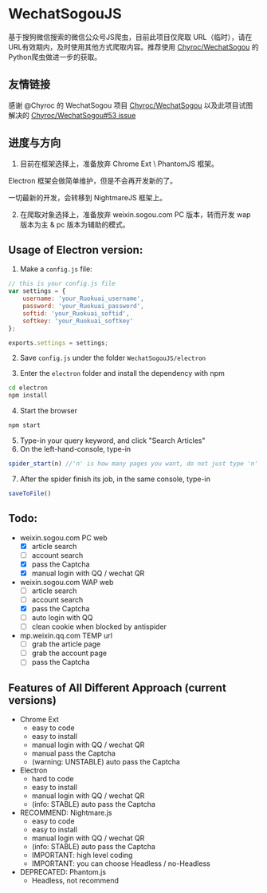 # WechatSogouJS
基于搜狗微信搜索的微信公众号JS爬虫，目前此项目仅爬取 URL（临时），请在URL有效期内，及时使用其他方式爬取内容。推荐使用
[Chyroc/WechatSogou](https://github.com/Chyroc/WechatSogou) 的Python爬虫做进一步的获取。

## 友情链接
感谢 @Chyroc 的 WechatSogou 项目 [Chyroc/WechatSogou](https://github.com/Chyroc/WechatSogou) 以及此项目试图解决的 [Chyroc/WechatSogou#53 issue](https://github.com/Chyroc/WechatSogou/issues/53)

## 进度与方向
1. 目前在框架选择上，准备放弃 Chrome Ext \ PhantomJS 框架。

Electron 框架会做简单维护，但是不会再开发新的了。

一切最新的开发，会转移到 NightmareJS 框架上。

2. 在爬取对象选择上，准备放弃 weixin.sogou.com PC 版本，转而开发 wap 版本为主 & pc 版本为辅助的模式。


## Usage of Electron version:
1. Make a `config.js` file: 
```js
// this is your config.js file
var settings = {
    username: 'your_Ruokuai_username',
    password: 'your_Ruokuai_password',
    softid: 'your_Ruokuai_softid',
    softkey: 'your_Ruokuai_softkey'
};

exports.settings = settings; 

```
2. Save `config.js` under the folder `WechatSogouJS/electron`


3. Enter the `electron` folder and install the dependency with npm
```bash
cd electron 
npm install     

```

4. Start the browser
```bash
npm start
```

5. Type-in your query keyword, and click "Search Articles" 
6. On the left-hand-console, type-in
```js
spider_start(n) //'n' is how many pages you want, do not just type 'n'
```
7. After the spider finish its job, in the same console, type-in
```js
saveToFile()
```

## Todo:
- weixin.sogou.com PC web 
    - [x] article search     
    - [ ] account search
    - [x] pass the Captcha
    - [x] manual login with QQ / wechat QR 
- weixin.sogou.com WAP web
    - [ ] article search
    - [ ] account search
    - [x] pass the Captcha
    - [ ] auto login with QQ
    - [ ] clean cookie when blocked by antispider
- mp.weixin.qq.com TEMP url
    - [ ] grab the article page
    - [ ] grab the account page
    - [ ] pass the Captcha

## Features of All Different Approach (current versions)
- Chrome Ext
    - easy to code 
    - easy to install 
    - manual login with QQ / wechat QR
    - manual pass the Captcha 
    - (warning: UNSTABLE) auto pass the Captcha
- Electron
    - hard to code 
    - easy to install 
    - manual login with QQ / wechat QR
    - (info: STABLE) auto pass the Captcha
- RECOMMEND: Nightmare.js
    - easy to code 
    - easy to install 
    - manual login with QQ / wechat QR
    - (info: STABLE) auto pass the Captcha
    - IMPORTANT: high level coding
    - IMPORTANT: you can choose Headless / no-Headless
- DEPRECATED: Phantom.js
    - Headless, not recommend
